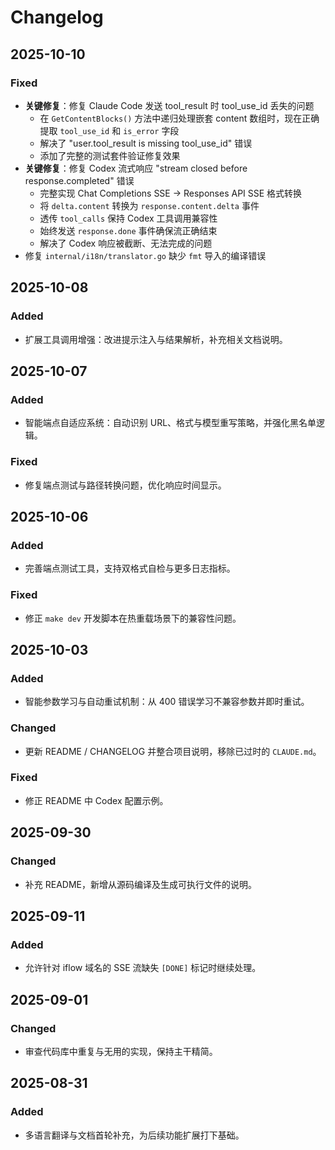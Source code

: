 # Changelog

## 2025-10-10
### Fixed
- **关键修复**：修复 Claude Code 发送 tool_result 时 tool_use_id 丢失的问题
  - 在 `GetContentBlocks()` 方法中递归处理嵌套 content 数组时，现在正确提取 `tool_use_id` 和 `is_error` 字段
  - 解决了 "user.tool_result is missing tool_use_id" 错误
  - 添加了完整的测试套件验证修复效果
- **关键修复**：修复 Codex 流式响应 "stream closed before response.completed" 错误
  - 完整实现 Chat Completions SSE → Responses API SSE 格式转换
  - 将 `delta.content` 转换为 `response.content.delta` 事件
  - 透传 `tool_calls` 保持 Codex 工具调用兼容性
  - 始终发送 `response.done` 事件确保流正确结束
  - 解决了 Codex 响应被截断、无法完成的问题
- 修复 `internal/i18n/translator.go` 缺少 `fmt` 导入的编译错误

## 2025-10-08
### Added
- 扩展工具调用增强：改进提示注入与结果解析，补充相关文档说明。

## 2025-10-07
### Added
- 智能端点自适应系统：自动识别 URL、格式与模型重写策略，并强化黑名单逻辑。
### Fixed
- 修复端点测试与路径转换问题，优化响应时间显示。

## 2025-10-06
### Added
- 完善端点测试工具，支持双格式自检与更多日志指标。
### Fixed
- 修正 `make dev` 开发脚本在热重载场景下的兼容性问题。

## 2025-10-03
### Added
- 智能参数学习与自动重试机制：从 400 错误学习不兼容参数并即时重试。
### Changed
- 更新 README / CHANGELOG 并整合项目说明，移除已过时的 `CLAUDE.md`。
### Fixed
- 修正 README 中 Codex 配置示例。

## 2025-09-30
### Changed
- 补充 README，新增从源码编译及生成可执行文件的说明。

## 2025-09-11
### Added
- 允许针对 iflow 域名的 SSE 流缺失 `[DONE]` 标记时继续处理。

## 2025-09-01
### Changed
- 审查代码库中重复与无用的实现，保持主干精简。

## 2025-08-31
### Added
- 多语言翻译与文档首轮补充，为后续功能扩展打下基础。
